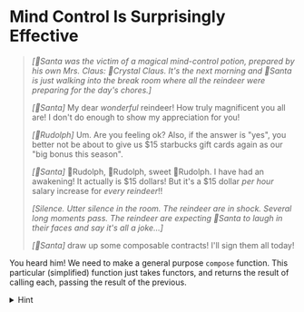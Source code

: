 # Mind Control Is Surprisingly Effective

> _[🎅Santa was the victim of a magical mind-control potion, prepared by his own Mrs. Claus: 💋Crystal Claus. It's the next morning and 🎅Santa is just walking into the break room where all the reindeer were preparing for the day's chores.]_
>
> _[🎅Santa]_ My dear _wonderful_ reindeer! How truly magnificent you all are! I don't do enough to show my appreciation for you!
>
> _[🔴Rudolph]_ Um. Are you feeling ok? Also, if the answer is "yes", you better not be about to give us $15 starbucks gift cards again as our "big bonus this season".
>
> _[🎅Santa]_ 🔴Rudolph, 🔴Rudolph, sweet 🔴Rudolph. I have had an awakening! It actually is $15 dollars! But it's a $15 dollar _per hour_ salary increase for _every reindeer_!!
>
> _[Silence. Utter silence in the room. The reindeer are in shock. Several long moments pass. The reindeer are expecting 🎅Santa to laugh in their faces and say it's all a joke...]_
>
> _[🎅Santa]_ draw up some composable contracts! I'll sign them all today!

You heard him! We need to make a general purpose `compose` function. This particular (simplified) function just takes functors, and returns the result of calling each, passing the result of the previous.

<details>
  <summary>Hint</summary>

Think through the problem step by step, as if you were calling `h(g(f(a)))` in your own code. Start by individually typing all of the helper functions, then once you feel confident about those, work up from there. Don't forget about the `intrinsic` builtins!

</details>
